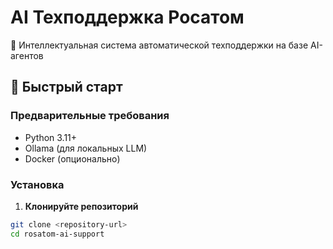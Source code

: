# AI Техподдержка Росатом

🤖 Интеллектуальная система автоматической техподдержки на базе AI-агентов

## 🚀 Быстрый старт

### Предварительные требования
- Python 3.11+
- Ollama (для локальных LLM)
- Docker (опционально)

### Установка

1. **Клонируйте репозиторий**
```bash
git clone <repository-url>
cd rosatom-ai-support